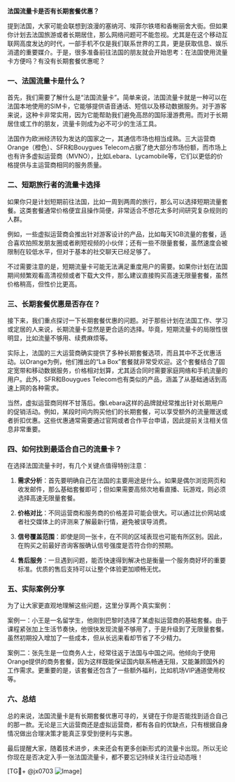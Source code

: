 **法国流量卡是否有长期套餐优惠？**

提到法国，大家可能会联想到浪漫的塞纳河、埃菲尔铁塔和香榭丽舍大街。但如果你计划去法国旅游或者长期居住，那么网络问题可不能忽视。尤其是在这个移动互联网高度发达的时代，一部手机不仅是我们联系世界的工具，更是获取信息、娱乐消遣的重要媒介。于是，很多准备前往法国的朋友就会开始思考：在法国使用流量卡方便吗？有没有长期套餐优惠呢？

### 一、法国流量卡是什么？

首先，我们需要了解什么是“法国流量卡”。简单来说，法国流量卡就是一种可以在法国本地使用的SIM卡，它能够提供语音通话、短信以及移动数据服务。对于游客来说，这种卡非常实用，因为它能帮助我们避免高昂的国际漫游费用。而对于长期居住或工作的朋友，流量卡则成为必不可少的生活工具。

法国作为欧洲经济较为发达的国家之一，其通信市场也相当成熟。三大运营商Orange（橙色）、SFR和Bouygues Telecom占据了绝大部分市场份额，而市场上也有许多虚拟运营商（MVNO），比如Lebara、Lycamobile等，它们以更低的价格提供与主运营商相同的服务质量。

### 二、短期旅行者的流量卡选择

如果你只是计划短期前往法国，比如一周到两周的旅行，那么可以选择短期流量套餐。这类套餐通常价格便宜且操作简便，非常适合不想花太多时间研究复杂规则的人群。

例如，一些虚拟运营商会推出针对游客设计的产品，比如每天1GB流量的套餐，适合喜欢拍照发朋友圈或者刷短视频的小伙伴；还有一些不限量套餐，虽然速度会被限制在较低水平，但对于基本的社交聊天已经足够了。

不过需要注意的是，短期流量卡可能无法满足重度用户的需要。如果你计划在法国期间频繁观看高清视频或者下载大文件，那么建议直接购买高速无限量套餐，虽然价格稍高，但性价比更高。

### 三、长期套餐优惠是否存在？

接下来，我们重点探讨一下长期套餐优惠的问题。对于那些计划在法国工作、学习或定居的人来说，长期流量卡显然是更合适的选择。毕竟，短期流量卡的局限性很明显，比如流量不够用、续费麻烦等。

实际上，法国的三大运营商确实提供了多种长期套餐选项，而且其中不乏优惠活动。以Orange为例，他们推出的“La Box”套餐就非常受欢迎。这个套餐结合了固定宽带和移动数据服务，价格相对划算，尤其适合同时需要家庭网络和手机流量的用户。此外，SFR和Bouygues Telecom也有类似的产品，涵盖了从基础通话到高速上网的各种需求。

当然，虚拟运营商同样不甘落后。像Lebara这样的品牌就经常推出针对长期用户的促销活动。例如，某段时间内购买他们的长期套餐，可以享受额外的流量赠送或者折扣优惠。这些优惠通常需要通过官网或者合作平台申请，因此提前关注相关信息非常重要。

### 四、如何找到最适合自己的流量卡？

在选择法国流量卡时，有几个关键点值得特别注意：

1. **需求分析**：首先要明确自己在法国的主要用途是什么。如果是偶尔浏览网页和收发邮件，那么基础套餐即可；但如果需要高频次地看直播、玩游戏，则必须选择高速无限量套餐。
   
2. **价格对比**：不同运营商和服务商的价格差异可能会很大。可以通过比价网站或者社交媒体上的评测来了解最新行情，避免被误导消费。
   
3. **信号覆盖范围**：即使是同一张卡，在不同的区域表现也可能有所区别。因此，在购买之前最好咨询客服确认信号强度是否符合你的预期。
   
4. **售后服务**：一旦遇到问题，能否快速得到解决也是衡量一个服务商好坏的重要标准。优质的售后支持可以让整个体验更加顺畅无忧。

### 五、实际案例分享

为了让大家更直观地理解这些问题，这里分享两个真实案例：

案例一：小王是一名留学生，他刚到巴黎时选择了某虚拟运营商的基础套餐。由于课程紧张加上生活节奏快，他很快发现流量不够用了，于是升级到了无限量套餐。虽然初期投入增加了一些成本，但从长远来看却节省了不少精力。

案例二：张先生是一位商务人士，经常往返于法国与中国之间。他倾向于使用Orange提供的商务套餐，因为这样既能保证国内联系畅通无阻，又能兼顾国外的工作需求。更重要的是，该套餐还包含了一些额外福利，比如机场VIP通道使用权等。

### 六、总结

总的来说，法国流量卡是有长期套餐优惠可寻的，关键在于你是否能找到适合自己的那一款。无论是三大运营商还是虚拟运营商，都有各自的优缺点，只有根据自身情况做出合理决策才能真正享受到便利与实惠。

最后提醒大家，随着技术进步，未来还会有更多创新形式的流量卡出现。所以无论你现在是否决定入手一张法国流量卡，都不要忘记持续关注行业动态哦！

[TG💪+ @jx0703 ![Image](https://github.com/user-attachments/assets/dbca1d08-cadb-493c-b0ec-ad6f7a83f270)]
